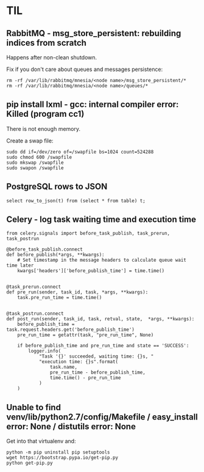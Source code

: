 # TIL

## RabbitMQ - msg_store_persistent: rebuilding indices from scratch

Happens after non-clean shutdown.

Fix if you don't care about queues and messages persistence:

    rm -rf /var/lib/rabbitmq/mnesia/<node name>/msg_store_persistent/*
    rm -rf /var/lib/rabbitmq/mnesia/<node name>/queues/*

## pip install lxml - gcc: internal compiler error: Killed (program cc1)

There is not enough memory.

Create a swap file:

    sudo dd if=/dev/zero of=/swapfile bs=1024 count=524288
    sudo chmod 600 /swapfile
    sudo mkswap /swapfile
    sudo swapon /swapfile


## PostgreSQL rows to JSON

    select row_to_json(t) from (select * from table) t;

## Celery - log task waiting time and execution time

    from celery.signals import before_task_publish, task_prerun, task_postrun

    @before_task_publish.connect
    def before_publish(*args, **kwargs):
        # Set timestamp in the message headers to calculate queue wait time later
        kwargs['headers']['before_publish_time'] = time.time()


    @task_prerun.connect
    def pre_run(sender, task_id, task, *args, **kwargs):
        task.pre_run_time = time.time()


    @task_postrun.connect
    def post_run(sender, task_id, task, retval, state,  *args, **kwargs):
        before_publish_time = task.request.headers.get('before_publish_time')
        pre_run_time = getattr(task, "pre_run_time", None)

        if before_publish_time and pre_run_time and state == 'SUCCESS':
            logger.info(
                "Task '{}' succeeded, waiting time: {}s, "
                "execution time: {}s".format(
                    task.name,
                    pre_run_time - before_publish_time,
                    time.time() - pre_run_time
                )
        )

## Unable to find venv/lib/python2.7/config/Makefile / easy_install error: None / distutils error: None

Get into that virtualenv and:

    python -m pip uninstall pip setuptools
    wget https://bootstrap.pypa.io/get-pip.py
    python get-pip.py
